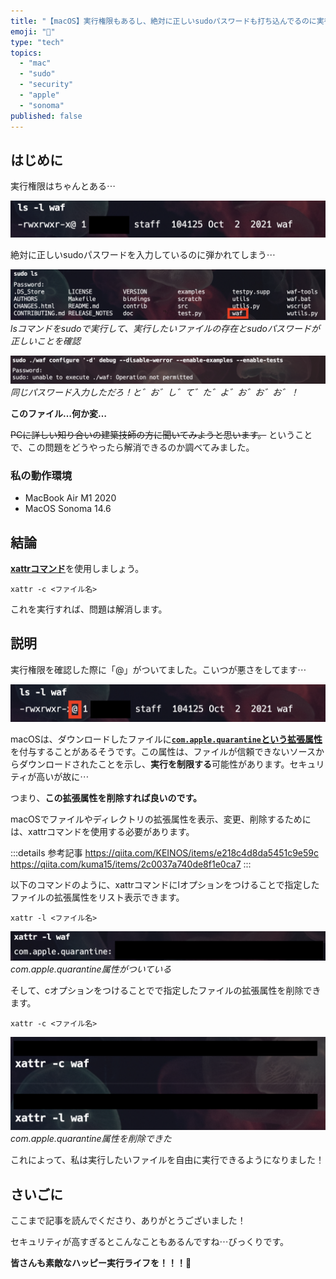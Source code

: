 ```yaml
---
title: "【macOS】実行権限もあるし、絶対に正しいsudoパスワードも打ち込んでるのに実行できない時はこうすればいいんや！"
emoji: "👊"
type: "tech"
topics:
  - "mac"
  - "sudo"
  - "security"
  - "apple"
  - "sonoma"
published: false
---
```


## はじめに

実行権限はちゃんとある⋯

![](/images/sankaku29/2.png)

絶対に正しいsudoパスワードを入力しているのに弾かれてしまう⋯

![](/images/sankaku29/3.png)
*lsコマンドをsudoで実行して、実行したいファイルの存在とsudoパスワードが正しいことを確認*

![](/images/sankaku29/1.png)
*同じパスワード入力しただろ！と゛お゛し゛て゛た゛よ゛お゛お゛お゛！*

**このファイル…何か変…**

~~PCに詳しい知り合いの建築技師の方に聞いてみようと思います。~~
ということで、この問題をどうやったら解消できるのか調べてみました。

### 私の動作環境
- MacBook Air M1 2020
- MacOS Sonoma 14.6

## 結論

[**xattrコマンド**](https://keith.github.io/xcode-man-pages/xattr.1.html)を使用しましょう。

```:おい映司！これ使え！
xattr -c <ファイル名>
```

これを実行すれば、問題は解消します。

## 説明

実行権限を確認した際に「@」がついてました。こいつが悪さをしてます⋯

![](/images/sankaku29/6.png)

macOSは、ダウンロードしたファイルに[**`com.apple.quarantine`という拡張属性**](https://iboysoft.com/jp/news/com-apple-quarantine.html)を付与することがあるそうです。この属性は、ファイルが信頼できないソースからダウンロードされたことを示し、**実行を制限する**可能性があります。セキュリティが高いが故に⋯

つまり、**この拡張属性を削除すれば良いのです。**

macOSでファイルやディレクトリの拡張属性を表示、変更、削除するためには、xattrコマンドを使用する必要があります。

:::details 参考記事
https://qiita.com/KEINOS/items/e218c4d8da5451c9e59c
https://qiita.com/kuma15/items/2c0037a740de8f1e0ca7
:::

以下のコマンドのように、xattrコマンドにlオプションをつけることで指定したファイルの拡張属性をリスト表示できます。

```
xattr -l <ファイル名>
```

![](/images/sankaku29/4.png)
*com.apple.quarantine属性がついている*

そして、cオプションをつけることでで指定したファイルの拡張属性を削除できます。

```
xattr -c <ファイル名>
```

![](/images/sankaku29/5.png)
*com.apple.quarantine属性を削除できた*

これによって、私は実行したいファイルを自由に実行できるようになりました！

## さいごに

ここまで記事を読んでくださり、ありがとうございました！

セキュリティが高すぎるとこんなこともあるんですね⋯びっくりです。

**皆さんも素敵なハッピー実行ライフを！！！🌸**
